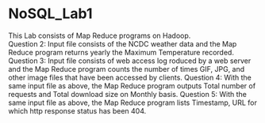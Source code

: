 # NoSQL_Lab1
This Lab consists of Map Reduce programs on Hadoop.  
Question 2: Input file consists of the NCDC weather data and the Map Reduce program returns yearly the Maximum Temperature recorded. 
Question 3: Input file consists of web access log roduced by a web server and the Map Reduce program counts the number of times GIF, JPG, and other image files that have been accessed by clients.
Question 4: With the same input file as above, the Map Reduce program outputs Total number of requests and Total download size on Monthly basis. 
Question 5: With the same input file as above, the Map Reduce program lists Timestamp, URL for which http response status has been 404.

